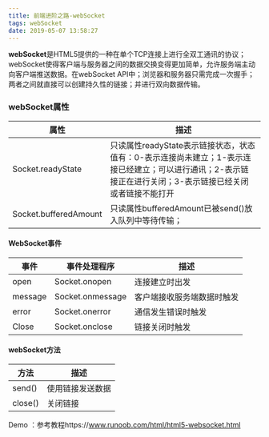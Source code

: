 ```yaml
---
title: 前端进阶之路-webSocket
tags: webSocket
date: 2019-05-07 13:58:27
---
```



**webSocket**是HTML5提供的一种在单个TCP连接上进行全双工通讯的协议；webSocket使得客户端与服务器之间的数据交换变得更加简单，允许服务端主动向客户端推送数据。在webSocket API中；浏览器和服务器只需完成一次握手；两者之间就直接可以创建持久性的链接；并进行双向数据传输。

### webSocket属性

| 属性                  | 描述                                                         |
| --------------------- | ------------------------------------------------------------ |
| Socket.readyState     | 只读属性readyState表示链接状态，状态值有：0-表示连接尚未建立；1-表示连接已经建立；可以进行通讯；2-表示链接正在进行关闭；3-表示链接已经关闭或者链接不能打开 |
| Socket.bufferedAmount | 只读属性bufferedAmount已被send()放入队列中等待传输；         |

#### WebSocket事件

| 事件    | 事件处理程序     | 描述                       |
| ------- | ---------------- | -------------------------- |
| open    | Socket.onopen    | 连接建立时出发             |
| message | Socket.onmessage | 客户端接收服务端数据时触发 |
| error   | Socket.onerror   | 通信发生错误时触发         |
| Close   | Socket.onclose   | 链接关闭时触发             |

#### webSocket方法

| 方法    | 描述             |
| ------- | ---------------- |
| send()  | 使用链接发送数据 |
| close() | 关闭链接         |

 Demo ：参考教程https://www.runoob.com/html/html5-websocket.html

